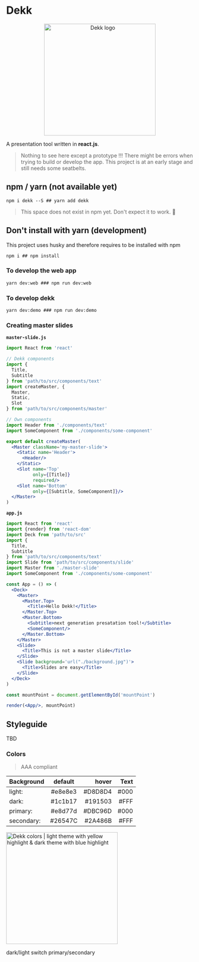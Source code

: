 # Dekk

<p align="center"><img width="300" src="https://raw.githubusercontent.com/sinnerschrader/dekk/master/resources/logo.png" alt="Dekk logo"/></p>

A presentation tool written in **react.js**.

> Nothing to see here except a prototype !!!
> There might be errors when trying to build or develop the app.
> This project is at an early stage and still needs some seatbelts.

## npm / yarn (not available yet)

```shell
npm i dekk --S ## yarn add dekk
```

> This space does not exist in npm yet. Don't expect it to work. 💩


## Don't install with **yarn** (development)

This project uses husky and therefore requires to be installed with npm

```shell
npm i ## npm install
```


### To develop the web app

```shell
yarn dev:web ### npm run dev:web
```


### To develop dekk

```shell
yarn dev:demo ### npm run dev:demo
```


### Creating master slides

**`master-slide.js`**

```jsx
import React from 'react'

// Dekk components
import {
  Title,
  Subtitle
} from 'path/to/src/components/text'
import createMaster, {
  Master,
  Static,
  Slot
} from 'path/to/src/components/master'

// Own components
import Header from './components/text'
import SomeComponent from './components/some-component'

export default createMaster(
  <Master className='my-master-slide'>
    <Static name='Header'>
      <Header/>
    </Static>
    <Slot name='Top'
          only={[Title]}
          required/>
    <Slot name='Bottom'
          only={[Subtitle, SomeComponent]}/>
  </Master>
)

```

**`app.js`**

```jsx
import React from 'react'
import {render} from 'react-dom'
import Deck from 'path/to/src'
import {
  Title,
  Subtitle
} from 'path/to/src/components/text'
import Slide from 'path/to/src/components/slide'
import Master from './master-slide'
import SomeComponent from './components/some-component'

const App = () => (
  <Deck>
    <Master>
      <Master.Top>
        <Title>Hello Dekk!</Title>
      </Master.Top>
      <Master.Bottom>
        <Subtitle>next generation presatation tool!</Subtitle>
        <SomeComponent/>
      </Master.Bottom>
    </Master>
    <Slide>
      <Title>This is not a master slide</Title>
    </Slide>
    <Slide background='url("./background.jpg")'>
      <Title>Slides are easy</Title>
    </Slide>
  </Deck>
)

const mountPoint = document.getElementById('mountPoint')

render(<App/>, mountPoint)

```


## Styleguide

TBD

### Colors

> AAA compliant

| Background | default | hover   | Text  |
| -----------|:-------:| -------:| -----:|
| light:     | #e8e8e3 | #D8D8D4 | #000  |
| dark:      | #1c1b17 | #191503 | #FFF  |
| primary:   | #e8d77d | #DBC96D | #000  |
| secondary: | #26547C | #2A486B | #FFF  |

<img width="300" src="https://raw.githubusercontent.com/sinnerschrader/dekk/master/resources/colors.png" alt="Dekk colors | light theme with yellow highlight & dark theme with blue highlight"/>

dark/light switch primary/secondary

